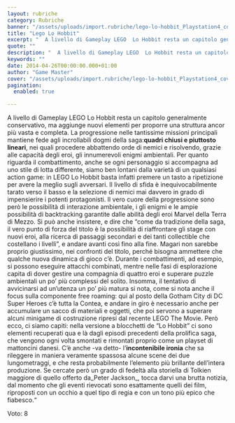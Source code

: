 ```yaml
---
layout: rubriche
category: Rubriche
banner: "/assets/uploads/import.rubriche/lego-lo-hobbit_Playstation4_cover-640x726.jpg"
title: "Lego Lo Hobbit"
excerpt: "  A livello di Gameplay LEGO  Lo Hobbit resta un capitolo generalmente conservativo, ma aggiunge nuovi elementi per proporre una struttura ancor più vasta e completa. La progressione nelle tantissime missioni principali mantiene fede agli incrollabili dogmi della saga:quadri chiusi e piuttosto lineari, nei quali procedere abbattendo orde di nemici e risolvendo, grazie alle capacità [&hellip"
quote: ""
description: "  A livello di Gameplay LEGO  Lo Hobbit resta un capitolo generalmente conservativo, ma aggiunge nuovi elementi per proporre una struttura ancor più vasta e completa. La progressione nelle tantissime missioni principali mantiene fede agli incrollabili dogmi della saga:quadri chiusi e piuttosto lineari, nei quali procedere abbattendo orde di nemici e risolvendo, grazie alle capacità [&hellip"
keywords: ""
date: 2014-04-26T00:00:00.000+01:00
author: "Game Master"
cover: "/assets/uploads/import.rubriche/lego-lo-hobbit_Playstation4_cover-640x726.jpg"
pagination:
  enabled: true

---
```


[](https://hotmc.com/wp-content/uploads/2014/04/lego-lo-hobbit%5FPlaystation4%5Fcover.jpg)

A livello di Gameplay LEGO Lo Hobbit resta un capitolo generalmente conservativo, ma aggiunge nuovi elementi per proporre una struttura ancor più vasta e completa. La progressione nelle tantissime missioni principali mantiene fede agli incrollabili dogmi della saga:**quadri chiusi e piuttosto lineari**, nei quali procedere abbattendo orde di nemici e risolvendo, grazie alle capacità degli eroi, gli innumerevoli enigmi ambientali. Per quanto riguarda il combattimento, anche se ogni personaggio si accompagna ad uno stile di lotta differente, siamo ben lontani dalla varietà di un qualsiasi action game: in LEGO Lo Hobbit basta infatti premere un tasto a ripetizione per avere la meglio sugli avversari. Il livello di sfida è inequivocabilmente tarato verso il basso e la selezione di nemici mai davvero in grado di impensierire i potenti protagonisti. Il vero cuore della progressione sono però le possibilità di interazione ambientale, i gli enigmi e le ampie possibilità di backtracking garantite dalle abilità degli eroi Marvel della Terra di Mezzo. Si può anche insistere, e dire che “come da tradizione della saga, il vero punto di forza del titolo è la possibilità di riaffrontare gli stage con nuovi eroi, alla ricerca di passaggi secondari e dei tanti collectible che costellano i livelli”, e andare avanti così fino alla fine. Magari non sarebbe proprio giustissimo, nei confronti del titolo, perché bisogna ammettere che qualche nuova dinamica di gioco c’è. Durante i combattimenti, ad esempio, si possono eseguire attacchi combinati, mentre nelle fasi di esplorazione capita di dover gestire una compagnia di quattro eroi e superare puzzle ambientali un po’ più complessi del solito. Insomma, il tentativo di avvicinarsi ad un’utenza un po’ più matura si nota, come si nota anche il focus sulla componente free roaming: qui al posto della Gotham City di DC Super Heroes c’è tutta la Contea, e andare in giro è necessario anche per accumulare un sacco di materiali e oggetti, che poi servono a superare alcuni minigame di costruzione ripresi dal recente LEGO The Movie. Però ecco, ci siamo capiti: nella versione a blocchetti de “Lo Hobbit” ci sono elementi recuperati qua e là dagli episodi precedenti della prolifica saga, che vengono ogni volta smontati e rimontati proprio come un playset di mattoncini danesi. C’è anche -va detto- l’**incontenibile ironia** che sa rileggere in maniera veramente spassosa alcune scene dei due lungometraggi, e che resta probabilmente l’elemento più brillante dell’intera produzione. Se cercate però un grado di fedeltà alla storiella di Tolkien maggiore di quello offerto da_Peter Jackson_, tocca darvi una brutta notizia, dal momento che gli eventi rievocati sono esattamente quelli dei film, riproposti con un occhio a quel tipo di regia e con un tono più epico che fiabesco.“

Voto: 8